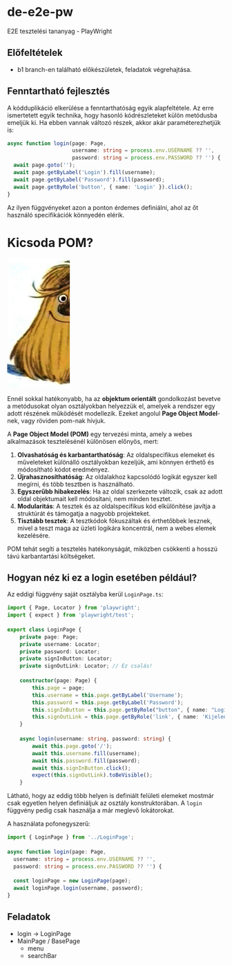 # de-e2e-pw
E2E tesztelési tananyag - PlayWright 

## Előfeltételek
- b1 branch-en található előkészületek, feladatok végrehajtása.

## Fenntartható fejlesztés

A kódduplikáció elkerülése a fenntarthatóság egyik alapfeltétele. Az erre ismertetett egyik technika, hogy hasonló kódrészleteket külön metódusba emeljük ki. Ha ebben vannak változó részek, akkor akár paraméterezhetjük is:

```typescript
async function login(page: Page, 
                     username: string = process.env.USERNAME ?? '',
                     password: string = process.env.PASSWORD ?? '') {
  await page.goto('');
  await page.getByLabel('Login').fill(username);
  await page.getByLabel('Password').fill(password);
  await page.getByRole('button', { name: 'Login' }).click();
}
```

Az ilyen függvényeket azon a ponton érdemes definiálni, ahol az őt használó specifikációk könnyedén elérik.

# Kicsoda POM?

<img src="./pom.jpg" alt="pom" style="zoom:50%;" />

Ennél sokkal hatékonyabb, ha az **objektum orientált** gondolkozást bevetve a metódusokat olyan osztályokban helyezzük el, amelyek a rendszer egy adott részének működését modellezik. Ezeket angolul **Page Object Model**-nek, vagy röviden pom-nak hívjuk.

A **Page Object Model (POM)** egy tervezési minta, amely a webes alkalmazások tesztelésénél különösen előnyös, mert:

1. **Olvashatóság és karbantarthatóság**: Az oldalspecifikus elemeket és műveleteket különálló osztályokban kezeljük, ami könnyen érthető és módosítható kódot eredményez.
2. **Újrahasznosíthatóság**: Az oldalakhoz kapcsolódó logikát egyszer kell megírni, és több tesztben is használható.
3. **Egyszerűbb hibakezelés**: Ha az oldal szerkezete változik, csak az adott oldal objektumait kell módosítani, nem minden tesztet.
4. **Modularitás**: A tesztek és az oldalspecifikus kód elkülönítése javítja a struktúrát és támogatja a nagyobb projekteket.
5. **Tisztább tesztek**: A tesztkódok fókuszáltak és érthetőbbek lesznek, mivel a teszt maga az üzleti logikára koncentrál, nem a webes elemek kezelésére.

POM tehát segíti a tesztelés hatékonyságát, miközben csökkenti a hosszú távú karbantartási költségeket.

## Hogyan néz ki ez a login esetében például?

Az eddigi függvény saját osztályba kerül `LoginPage.ts`:

```typescript
import { Page, Locator } from 'playwright';
import { expect } from 'playwright/test';

export class LoginPage {
    private page: Page;
    private username: Locator;
    private password: Locator;
    private signInButton: Locator;
    private signOutLink: Locator; // Ez csalás!

    constructor(page: Page) {
        this.page = page;
        this.username = this.page.getByLabel('Username');
        this.password = this.page.getByLabel('Password');
        this.signInButton = this.page.getByRole("button", { name: "Login" });
        this.signOutLink = this.page.getByRole('link', { name: 'Kijelentkezés' });
    }

    async login(username: string, password: string) {
        await this.page.goto('/');
        await this.username.fill(username);
        await this.password.fill(password);
        await this.signInButton.click();
        expect(this.signOutLink).toBeVisible();
    }
```

Látható, hogy az eddig több helyen is definiált felületi elemeket mostmár csak egyetlen helyen definiáljuk az osztály konstruktorában.
A `login` függvény pedig csak használja a már meglevő lokátorokat.

A használata pofonegyszerű:

```typescript
import { LoginPage } from '../LoginPage';

async function login(page: Page, 
  username: string = process.env.USERNAME ?? '',
  password: string = process.env.PASSWORD ?? '') {
  
  const loginPage = new LoginPage(page);
  await loginPage.login(username, password);
}
```

## Feladatok

- login -> LoginPage
- MainPage / BasePage
  - menu
  - searchBar